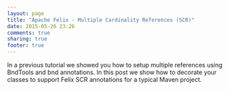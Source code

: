 ```yaml
---
layout: page
title: "Apache Felix - Multiple Cardinality References (SCR)"
date: 2015-05-26 23:26
comments: true
sharing: true
footer: true
---
```

In a previous tutorial we showed you how to setup multiple references using BndTools and bnd annotations. In this post we show how to decorate your classes to support Felix SCR annotations for a typical Maven project.
